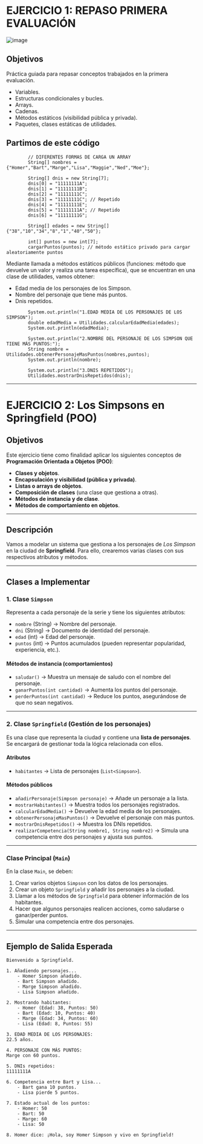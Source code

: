 # EJERCICIO 1: REPASO PRIMERA EVALUACIÓN

![image](https://github.com/user-attachments/assets/e1b56f8f-4b07-4b00-8095-9eaa9d5a8aef)

## Objetivos

Práctica guiada para repasar conceptos trabajados en la primera evaluación.
- Variables.
- Estructuras condicionales y bucles.
- Arrays.
- Cadenas.
- Métodos estáticos (visibilidad pública y privada).
- Paquetes, clases estáticas de utilidades.


## Partimos de este código

```
        // DIFERENTES FORMAS DE CARGA UN ARRAY
        String[] nombres = {"Homer","Bart","Marge","Lisa","Maggie","Ned","Moe"};

        String[] dnis = new String[7];
        dnis[0] = "11111111A";
        dnis[1] = "11111111B";
        dnis[2] = "11111111C";
        dnis[3] = "11111111C"; // Repetido
        dnis[4] = "11111111E";
        dnis[5] = "11111111A"; // Repetido
        dnis[6] = "11111111G";

        String[] edades = new String[]{"38","10","34","8","1","40","50"};

        int[] puntos = new int[7];
        cargarPuntos(puntos); // método estático privado para cargar aleatoriamente puntos

```

Mediante llamada a métodos estáticos públicos (funciones: método que devuelve un valor y realiza una tarea específica), que se encuentran en una clase de utilidades, vamos obtener:

- Edad media de los personajes de los Simpson.
- Nombre del personaje que tiene más puntos.
- Dnis repetidos.

```
        System.out.println("1.EDAD MEDIA DE LOS PERSONAJES DE LOS SIMPSON");
        double edadMedia = Utilidades.calcularEdadMedia(edades);
        System.out.println(edadMedia);

        System.out.println("2.NOMBRE DEL PERSONAJE DE LOS SIMPSON QUE TIENE MÁS PUNTOS:");
        String nombre = Utilidades.obtenerPersonajeMasPuntos(nombres,puntos);
        System.out.println(nombre);

        System.out.println("3.DNIS REPETIDOS");
        Utilidades.mostrarDnisRepetidos(dnis);
```
___

# EJERCICIO 2: Los Simpsons en Springfield (POO)

## **Objetivos**
Este ejercicio tiene como finalidad aplicar los siguientes conceptos de **Programación Orientada a Objetos (POO)**:

- **Clases y objetos**.
- **Encapsulación y visibilidad (pública y privada)**.
- **Listas o arrays de objetos**.
- **Composición de clases** (una clase que gestiona a otras).
- **Métodos de instancia y de clase**.
- **Métodos de comportamiento en objetos**.

---

## **Descripción**
Vamos a modelar un sistema que gestiona a los personajes de *Los Simpson* en la ciudad de **Springfield**. Para ello, crearemos varias clases con sus respectivos atributos y métodos.

---

## **Clases a Implementar**

### **1. Clase `Simpson`**
Representa a cada personaje de la serie y tiene los siguientes atributos:

- `nombre` (String) → Nombre del personaje.
- `dni` (String) → Documento de identidad del personaje.
- `edad` (int) → Edad del personaje.
- `puntos` (int) → Puntos acumulados (pueden representar popularidad, experiencia, etc.).

#### **Métodos de instancia (comportamientos)**
- `saludar()` → Muestra un mensaje de saludo con el nombre del personaje.
- `ganarPuntos(int cantidad)` → Aumenta los puntos del personaje.
- `perderPuntos(int cantidad)` → Reduce los puntos, asegurándose de que no sean negativos.

---

### **2. Clase `Springfield` (Gestión de los personajes)**
Es una clase que representa la ciudad y contiene una **lista de personajes**. Se encargará de gestionar toda la lógica relacionada con ellos.

#### **Atributos**
- `habitantes` → Lista de personajes (`List<Simpson>`).

#### **Métodos públicos**
- `añadirPersonaje(Simpson personaje)` → Añade un personaje a la lista.
- `mostrarHabitantes()` → Muestra todos los personajes registrados.
- `calcularEdadMedia()` → Devuelve la edad media de los personajes.
- `obtenerPersonajeMasPuntos()` → Devuelve el personaje con más puntos.
- `mostrarDnisRepetidos()` → Muestra los DNIs repetidos.
- `realizarCompetencia(String nombre1, String nombre2)` → Simula una competencia entre dos personajes y ajusta sus puntos.

---

### **Clase Principal (`Main`)**
En la clase `Main`, se deben:
1. Crear varios objetos `Simpson` con los datos de los personajes.
2. Crear un objeto `Springfield` y añadir los personajes a la ciudad.
3. Llamar a los métodos de `Springfield` para obtener información de los habitantes.
4. Hacer que algunos personajes realicen acciones, como saludarse o ganar/perder puntos.
5. Simular una competencia entre dos personajes.

---

## **Ejemplo de Salida Esperada**
```
Bienvenido a Springfield.

1. Añadiendo personajes...
    - Homer Simpson añadido.
    - Bart Simpson añadido.
    - Marge Simpson añadido.
    - Lisa Simpson añadido.

2. Mostrando habitantes:
    - Homer (Edad: 38, Puntos: 50)
    - Bart (Edad: 10, Puntos: 40)
    - Marge (Edad: 34, Puntos: 60)
    - Lisa (Edad: 8, Puntos: 55)

3. EDAD MEDIA DE LOS PERSONAJES:
22.5 años.

4. PERSONAJE CON MÁS PUNTOS:
Marge con 60 puntos.

5. DNIs repetidos:
11111111A

6. Competencia entre Bart y Lisa...
    - Bart gana 10 puntos.
    - Lisa pierde 5 puntos.

7. Estado actual de los puntos:
    - Homer: 50
    - Bart: 50
    - Marge: 60
    - Lisa: 50

8. Homer dice: ¡Hola, soy Homer Simpson y vivo en Springfield!
```